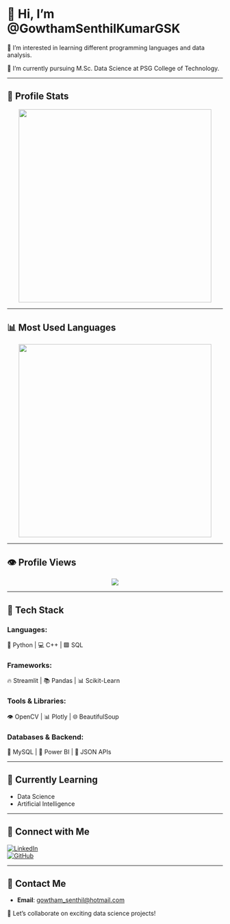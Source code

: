 # 👋 Hi, I’m @GowthamSenthilKumarGSK  

👀 I’m interested in learning different programming languages and data analysis.  

🌱 I’m currently pursuing M.Sc. Data Science at PSG College of Technology.  

---

## 🌊 Profile Stats  

<div align="center">
  <img src="https://github-readme-stats.vercel.app/api?username=GowthamSenthilKumarGSK&show_icons=true&count_private=true&theme=dark&cache_seconds=86400" width="450px" />
</div>

---

## 📊 Most Used Languages  

<div align="center">
  <img src="https://github-readme-stats.vercel.app/api/top-langs/?username=GowthamSenthilKumarGSK&layout=compact&theme=dark&cache_seconds=86400" width="450px"/>
</div>

---

## 👁️ Profile Views  
<p align="center">
  <img src="https://komarev.com/ghpvc/?username=GowthamSenthilKumarGSK&color=blue" />
</p>

---

## 🔧 Tech Stack  

### Languages:  
🐍 Python   |   💻 C++   |   🟩 SQL   

### Frameworks:  
🔥 Streamlit   |   📚 Pandas   |   📊 Scikit-Learn  

### Tools & Libraries:  
👁️ OpenCV   |   📊 Plotly   |   🌐 BeautifulSoup  

### Databases & Backend:  
💾 MySQL  |   🏰 Power BI  |   📂 JSON APIs  

---

## 🌱 Currently Learning  

- Data Science  
- Artificial Intelligence  

---

## 💍 Connect with Me  

[![LinkedIn](https://img.shields.io/badge/LinkedIn-Connect-blue?style=flat&logo=linkedin)](https://www.linkedin.com/in/gowthamsenthilkumargsk/)  
[![GitHub](https://img.shields.io/badge/GitHub-Follow-black?style=flat&logo=github)](https://github.com/GowthamSenthilKumarGSK)  

---

## 📨 Contact Me  

- **Email**: gowtham_senthil@hotmail.com  

🚀 Let’s collaborate on exciting data science projects!
